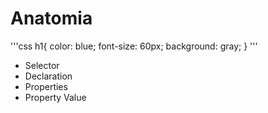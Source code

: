 # Anatomia

'''css
h1{
    color: blue;
    font-size: 60px;
    background: gray;
}
'''

* Selector
* Declaration
* Properties
* Property Value